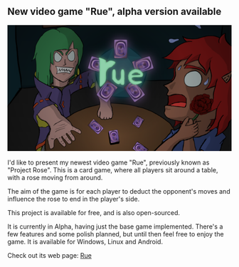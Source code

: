## New video game "Rue", alpha version available

![Rue cover](/images/games/rue/cover.png "Rue cover")

I'd like to present my newest video game "Rue", previously known as "Project Rose". This is a card game, where all players sit around a table, with a rose moving from around.

The aim of the game is for each player to deduct the opponent's moves and influence the rose to end in the player's side.

This project is available for free, and is also open-sourced.

It is currently in Alpha, having just the base game implemented. There's a few features and some polish planned, but until then feel free to enjoy the game. It is available for Windows, Linux and Android.

Check out its web page: <a class="menu" href="/games/rue">Rue</a>
